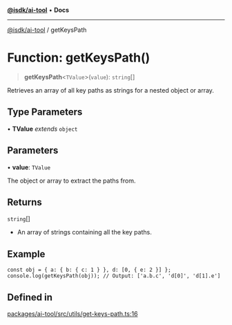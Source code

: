 [**@isdk/ai-tool**](../README.md) • **Docs**

***

[@isdk/ai-tool](../globals.md) / getKeysPath

# Function: getKeysPath()

> **getKeysPath**\<`TValue`\>(`value`): `string`[]

Retrieves an array of all key paths as strings for a nested object or array.

## Type Parameters

• **TValue** *extends* `object`

## Parameters

• **value**: `TValue`

The object or array to extract the paths from.

## Returns

`string`[]

- An array of strings containing all the key paths.

## Example

```
const obj = { a: { b: { c: 1 } }, d: [0, { e: 2 }] };
console.log(getKeysPath(obj)); // Output: ['a.b.c', 'd[0]', 'd[1].e']
```

## Defined in

[packages/ai-tool/src/utils/get-keys-path.ts:16](https://github.com/isdk/ai-tool.js/blob/fe6b47f429fb128627d2210e367fa914b891d314/src/utils/get-keys-path.ts#L16)
